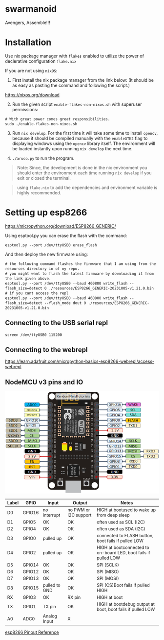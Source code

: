 # swarmanoid
Avengers, Assemble!!!

# Installation

Use nix package manager with `flakes` enabled to utilize the power of declerative configuration `flake.nix`

If you are not using `nixOS`:

1. First install the nix package manager from the link below:
(It should be as easy as pasting the command and following the script.)

https://nixos.org/download

2. Run the given script `enable-flakes-non-nixos.sh` with superuser permissions:

```
# With great power comes great responsibilities.
sudo ./enable-flakes-non-nixos.sh
```

3. Run `nix develop`. For the first time it will take some time to install `opencv`, because it should be compiled manually with the `enableGTK2` flag to displaying windows using the `opencv` library itself. The environment will be loaded instantly upon running `nix develop` the next time.

4. `./aruco.py` to run the program.

> Note: Since, the development is done in the nix environment you should enter the environment each time running `nix develop` if you exit or closed the terminal.

> using `flake.nix` to add the dependencies and environment variable is highly recommended.

# Setting up esp8266
https://micropython.org/download/ESP8266_GENERIC/

Using esptool.py you can erase the flash with the command:
```
esptool.py --port /dev/ttyUSB0 erase_flash
```
And then deploy the new firmware using:
```
# the following command flashes the firmware that I am using from the resources directory in of my repo.
# you might want to flash the latest firmware by downloading it from the link given above.
esptool.py --port /dev/ttyUSB0 --baud 460800 write_flash --flash_size=detect 0 ./resources/ESP8266_GENERIC-20231005-v1.21.0.bin
# if you cant access the repl
esptool.py --port /dev/ttyUSB0 --baud 460800 write_flash --flash_size=detect --flash_mode dout 0 ./resources/ESP8266_GENERIC-20231005-v1.21.0.bin
```

## Connecting to the USB serial repl
```
screen /dev/ttyUSB0 115200
```

## Connecting to the webrepl
https://learn.adafruit.com/micropython-basics-esp8266-webrepl/access-webrepl

## NodeMCU v3 pins and IO
![Pin Diagram](resources/ESP8266-NodeMCU.png)

| Label | GPIO   | Input         | Output                | Notes                                                           |
|-------|--------|---------------|-----------------------|-----------------------------------------------------------------|
| D0    | GPIO16 | no interrupt  | no PWM or I2C support | HIGH at bootused to wake up from deep sleep                     |
| D1    | GPIO5  | OK            | OK                    | often used as SCL (I2C)                                         |
| D2    | GPIO4  | OK            | OK                    | often used as SDA (I2C)                                         |
| D3    | GPIO0  | pulled up     | OK                    | connected to FLASH button, boot fails if pulled LOW             |
| D4    | GPIO2  | pulled up     | OK                    | HIGH at bootconnected to on-board LED, boot fails if pulled LOW |
| D5    | GPIO14 | OK            | OK                    | SPI (SCLK)                                                      |
| D6    | GPIO12 | OK            | OK                    | SPI (MISO)                                                      |
| D7    | GPIO13 | OK            | OK                    | SPI (MOSI)                                                      |
| D8    | GPIO15 | pulled to GND | OK                    | SPI (CS)Boot fails if pulled HIGH                               |
| RX    | GPIO3  | OK            | RX pin                | HIGH at boot                                                    |
| TX    | GPIO1  | TX pin        | OK                    | HIGH at bootdebug output at boot, boot fails if pulled LOW      |
| A0    | ADC0   | Analog Input  | X                     |

[esp8266 Pinout Reference](https://randomnerdtutorials.com/esp8266-pinout-reference-gpios/)
